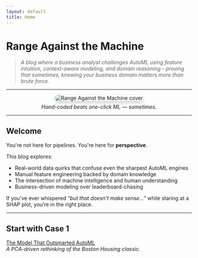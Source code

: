 ```yaml
---
layout: default
title: Home
---
```


#  Range Against the Machine

> *A blog where a business analyst challenges AutoML using feature intuition, context-aware modeling, and domain reasoning - proving that sometimes, knowing your business domain matters more than brute force.*

---

<figure style="text-align: center;">
  <img src="/assets/img/home/home.png" alt="Range Against the Machine cover" style="max-width: 70%; height: auto; border-radius: 8px; box-shadow: 0 4px 10px rgba(0,0,0,0.2);">
  <figcaption style="margin-top: 0.5em;"><em>Hand-coded beats one-click ML — sometimes.</em></figcaption>
</figure>

---

##  Welcome

You're not here for pipelines. You're here for **perspective**.

This blog explores:
- Real-world data quirks that confuse even the sharpest AutoML engines
- Manual feature engineering backed by domain knowledge
- The intersection of machine intelligence and human understanding
- Business-driven modeling over leaderboard-chasing

If you’ve ever whispered *“but that doesn’t make sense…”* while staring at a SHAP plot, you’re in the right place.

---

##  Start with Case 1  
 [The Model That Outsmarted AutoML](<https://yuvalsof.github.io/posts/range-against-the-machine/>)  
*A PCA-driven rethinking of the Boston Housing classic.*
